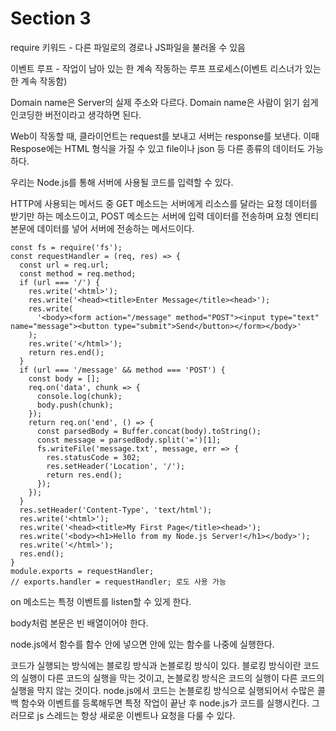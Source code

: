 # Section 3

require 키워드 - 다른 파일로의 경로나 JS파일을 불러올 수 있음

이벤트 루프 - 작업이 남아 있는 한 계속 작동하는 루프 프로세스(이벤트 리스너가 있는 한 계속 작동함)

Domain name은 Server의 실제 주소와 다르다. Domain name은 사람이 읽기 쉽게 인코딩한 버전이라고 생각하면 된다.

Web이 작동할 때, 클라이언트는 request를 보내고 서버는 response를 보낸다. 이때 Respose에는 HTML 형식을 가질 수 있고 file이나 json 등 다른 종류의 데이터도 가능하다.

우리는 Node.js를 통해 서버에 사용될 코드를 입력할 수 있다.

HTTP에 사용되는 메서드 중 GET 메소드는 서버에게 리소스를 달라는 요청 데이터를 받기만 하는 메소드이고, POST 메소드는 서버에 입력 데이터를 전송하며 요청 엔티티 본문에 데이터를 넣어 서버에 전송하는 메서드이다.



```
const fs = require('fs');
const requestHandler = (req, res) => {
  const url = req.url;
  const method = req.method;
  if (url === '/') {
    res.write('<html>');
    res.write('<head><title>Enter Message</title><head>');
    res.write(
      '<body><form action="/message" method="POST"><input type="text" name="message"><button type="submit">Send</button></form></body>'
    );
    res.write('</html>');
    return res.end();
  }
  if (url === '/message' && method === 'POST') {
    const body = [];
    req.on('data', chunk => {
      console.log(chunk);
      body.push(chunk);
    });
    return req.on('end', () => {
      const parsedBody = Buffer.concat(body).toString();
      const message = parsedBody.split('=')[1];
      fs.writeFile('message.txt', message, err => {
        res.statusCode = 302;
        res.setHeader('Location', '/');
        return res.end();
      });
    });
  }
  res.setHeader('Content-Type', 'text/html');
  res.write('<html>');
  res.write('<head><title>My First Page</title><head>');
  res.write('<body><h1>Hello from my Node.js Server!</h1></body>');
  res.write('</html>');
  res.end();
}
module.exports = requestHandler; 
// exports.handler = requestHandler; 로도 사용 가능
```

on 메소드는 특정 이벤트를 listen할 수 있게 한다.

body처럼 본문은 빈 배열이어야 한다. 

node.js에서 함수를 함수 안에 넣으면 안에 있는 함수를 나중에 실행한다.

코드가 실행되는 방식에는 블로킹 방식과 논블로킹 방식이 있다. 블로킹 방식이란 코드의 실행이 다른 코드의 실행을 막는 것이고, 논블로킹 방식은 코드의 실행이 다른 코드의 실행을 막지 않는 것이다. node.js에서 코드는 논블로킹 방식으로 실행되어서 수많은 콜백 함수와 이벤트를 등록해두면 특정 작업이 끝난 후 node.js가 코드를 실행시킨다. 그러므로 js 스레드는 항상 새로운 이벤트나 요청을 다룰 수 있다.